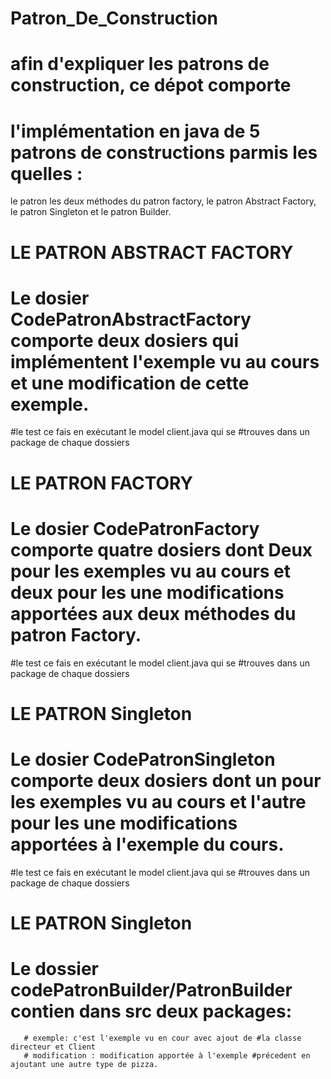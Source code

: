 # Patron_De_Construction
# afin d'expliquer les patrons de construction, ce dépot comporte
# l'implémentation en java de 5 patrons de constructions parmis les quelles :
le patron
les deux méthodes du patron factory,
le patron Abstract Factory,
le patron Singleton et 
le patron Builder.

#                              LE PATRON ABSTRACT FACTORY

# Le dosier CodePatronAbstractFactory comporte deux dosiers qui implémentent l'exemple vu au cours et une modification de cette exemple.
 #le test ce fais en exécutant le model client.java qui se #trouves dans un package de chaque dossiers

#                                 LE PATRON FACTORY
 # Le dosier CodePatronFactory comporte quatre dosiers dont Deux  pour les exemples  vu au cours et deux pour les  une modifications apportées aux deux méthodes du patron Factory.
 #le test ce fais en exécutant le model client.java qui se #trouves dans un package de chaque dossiers

#                                 LE PATRON Singleton
 # Le dosier CodePatronSingleton comporte deux dosiers dont un pour les exemples  vu au cours et l'autre pour les  une modifications apportées à l'exemple du cours.
 #le test ce fais en exécutant le model client.java qui se #trouves dans un package de chaque dossiers

 #                                  LE PATRON Singleton
 # Le dossier codePatronBuilder/PatronBuilder contien dans src deux packages:
       # exemple: c'est l'exemple vu en cour avec ajout de #la classe directeur et Client
       # modification : modification apportée à l'exemple #précedent en ajoutant une autre type de pizza.


